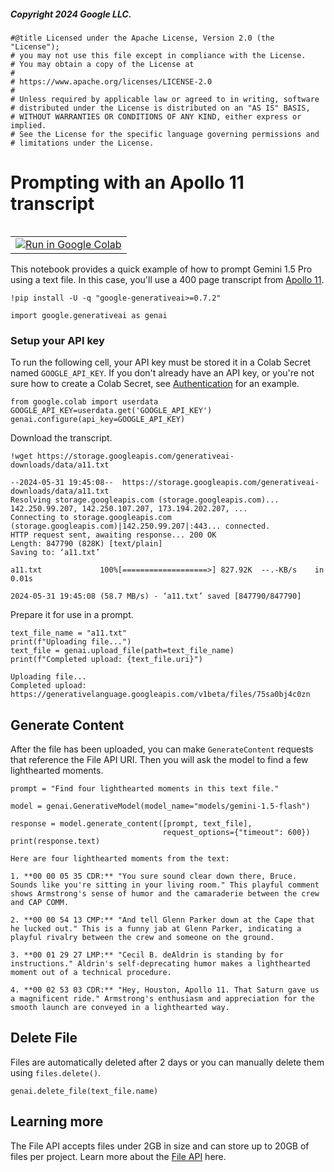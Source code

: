 ##### Copyright 2024 Google LLC.


```
#@title Licensed under the Apache License, Version 2.0 (the "License");
# you may not use this file except in compliance with the License.
# You may obtain a copy of the License at
#
# https://www.apache.org/licenses/LICENSE-2.0
#
# Unless required by applicable law or agreed to in writing, software
# distributed under the License is distributed on an "AS IS" BASIS,
# WITHOUT WARRANTIES OR CONDITIONS OF ANY KIND, either express or implied.
# See the License for the specific language governing permissions and
# limitations under the License.
```

# Prompting with an Apollo 11 transcript

<table align="left">
  <td>
    <a target="_blank" href="https://colab.research.google.com/github/google-gemini/cookbook/blob/main/examples/Apollo_11.ipynb"><img src="../images/colab_logo_32px.png" />Run in Google Colab</a>
  </td>
</table>

This notebook provides a quick example of how to prompt Gemini 1.5 Pro using a text file. In this case, you'll use a 400 page transcript from [Apollo 11](https://www.nasa.gov/history/alsj/a11/a11trans.html).


```
!pip install -U -q "google-generativeai>=0.7.2"
```


```
import google.generativeai as genai
```

### Setup your API key

To run the following cell, your API key must be stored it in a Colab Secret named `GOOGLE_API_KEY`. If you don't already have an API key, or you're not sure how to create a Colab Secret, see [Authentication](https://github.com/google-gemini/cookbook/blob/main/quickstarts/Authentication.ipynb) for an example.


```
from google.colab import userdata
GOOGLE_API_KEY=userdata.get('GOOGLE_API_KEY')
genai.configure(api_key=GOOGLE_API_KEY)
```

Download the transcript.


```
!wget https://storage.googleapis.com/generativeai-downloads/data/a11.txt
```

    --2024-05-31 19:45:08--  https://storage.googleapis.com/generativeai-downloads/data/a11.txt
    Resolving storage.googleapis.com (storage.googleapis.com)... 142.250.99.207, 142.250.107.207, 173.194.202.207, ...
    Connecting to storage.googleapis.com (storage.googleapis.com)|142.250.99.207|:443... connected.
    HTTP request sent, awaiting response... 200 OK
    Length: 847790 (828K) [text/plain]
    Saving to: ‘a11.txt’
    
    a11.txt             100%[===================>] 827.92K  --.-KB/s    in 0.01s   
    
    2024-05-31 19:45:08 (58.7 MB/s) - ‘a11.txt’ saved [847790/847790]
    
    

Prepare it for use in a prompt.


```
text_file_name = "a11.txt"
print(f"Uploading file...")
text_file = genai.upload_file(path=text_file_name)
print(f"Completed upload: {text_file.uri}")
```

    Uploading file...
    Completed upload: https://generativelanguage.googleapis.com/v1beta/files/75sa0bj4c0zn
    

## Generate Content

After the file has been uploaded, you can make `GenerateContent` requests that reference the File API URI. Then you will ask the model to find a few lighthearted moments.


```
prompt = "Find four lighthearted moments in this text file."

model = genai.GenerativeModel(model_name="models/gemini-1.5-flash")

response = model.generate_content([prompt, text_file],
                                  request_options={"timeout": 600})
print(response.text)
```

    Here are four lighthearted moments from the text:
    
    1. **00 00 05 35 CDR:** "You sure sound clear down there, Bruce. Sounds like you're sitting in your living room." This playful comment shows Armstrong's sense of humor and the camaraderie between the crew and CAP COMM.
    
    2. **00 00 54 13 CMP:** "And tell Glenn Parker down at the Cape that he lucked out." This is a funny jab at Glenn Parker, indicating a playful rivalry between the crew and someone on the ground.
    
    3. **00 01 29 27 LMP:** "Cecil B. deAldrin is standing by for instructions." Aldrin's self-deprecating humor makes a lighthearted moment out of a technical procedure.
    
    4. **00 02 53 03 CDR:** "Hey, Houston, Apollo 11. That Saturn gave us a magnificent ride." Armstrong's enthusiasm and appreciation for the smooth launch are conveyed in a lighthearted way. 
    
    

## Delete File

Files are automatically deleted after 2 days or you can manually delete them using `files.delete()`.


```
genai.delete_file(text_file.name)
```

## Learning more

The File API accepts files under 2GB in size and can store up to 20GB of files per project. Learn more about the [File API](https://github.com/google-gemini/cookbook/blob/main/quickstarts/File_API.ipynb) here.
